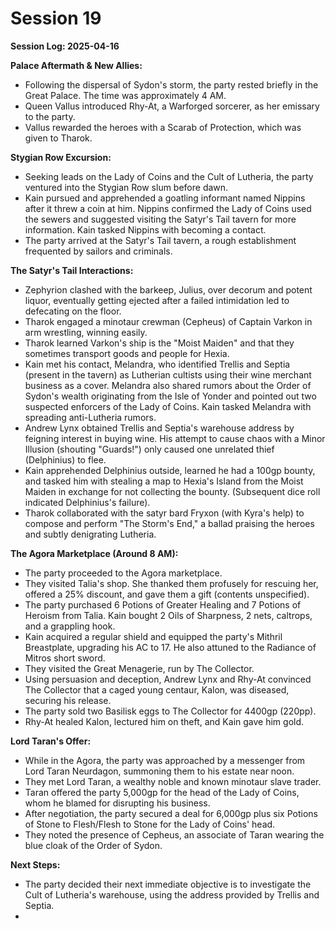 # Session 19

**Session Log: 2025-04-16**

**Palace Aftermath & New Allies:**

* Following the dispersal of Sydon's storm, the party rested briefly in the Great Palace. The time was approximately 4 AM.  
* Queen Vallus introduced Rhy-At, a Warforged sorcerer, as her emissary to the party.  
* Vallus rewarded the heroes with a Scarab of Protection, which was given to Tharok.

**Stygian Row Excursion:**

* Seeking leads on the Lady of Coins and the Cult of Lutheria, the party ventured into the Stygian Row slum before dawn.  
* Kain pursued and apprehended a goatling informant named Nippins after it threw a coin at him. Nippins confirmed the Lady of Coins used the sewers and suggested visiting the Satyr's Tail tavern for more information. Kain tasked Nippins with becoming a contact.  
* The party arrived at the Satyr's Tail tavern, a rough establishment frequented by sailors and criminals.

**The Satyr's Tail Interactions:**

* Zephyrion clashed with the barkeep, Julius, over decorum and potent liquor, eventually getting ejected after a failed intimidation led to defecating on the floor.  
* Tharok engaged a minotaur crewman (Cepheus) of Captain Varkon in arm wrestling, winning easily.  
* Tharok learned Varkon's ship is the "Moist Maiden" and that they sometimes transport goods and people for Hexia.  
* Kain met his contact, Melandra, who identified Trellis and Septia (present in the tavern) as Lutherian cultists using their wine merchant business as a cover. Melandra also shared rumors about the Order of Sydon's wealth originating from the Isle of Yonder and pointed out two suspected enforcers of the Lady of Coins. Kain tasked Melandra with spreading anti-Lutheria rumors.  
* Andrew Lynx obtained Trellis and Septia's warehouse address by feigning interest in buying wine. His attempt to cause chaos with a Minor Illusion (shouting "Guards\!") only caused one unrelated thief (Delphinius) to flee.  
* Kain apprehended Delphinius outside, learned he had a 100gp bounty, and tasked him with stealing a map to Hexia's Island from the Moist Maiden in exchange for not collecting the bounty. (Subsequent dice roll indicated Delphinius's failure).  
* Tharok collaborated with the satyr bard Fryxon (with Kyra's help) to compose and perform "The Storm's End," a ballad praising the heroes and subtly denigrating Lutheria.

**The Agora Marketplace (Around 8 AM):**

* The party proceeded to the Agora marketplace.  
* They visited Talia's shop. She thanked them profusely for rescuing her, offered a 25% discount, and gave them a gift (contents unspecified).  
* The party purchased 6 Potions of Greater Healing and 7 Potions of Heroism from Talia. Kain bought 2 Oils of Sharpness, 2 nets, caltrops, and a grappling hook.  
* Kain acquired a regular shield and equipped the party's Mithril Breastplate, upgrading his AC to 17\. He also attuned to the Radiance of Mitros short sword.  
* They visited the Great Menagerie, run by The Collector.  
* Using persuasion and deception, Andrew Lynx and Rhy-At convinced The Collector that a caged young centaur, Kalon, was diseased, securing his release.  
* The party sold two Basilisk eggs to The Collector for 4400gp (220pp).  
* Rhy-At healed Kalon, lectured him on theft, and Kain gave him gold.

**Lord Taran's Offer:**

* While in the Agora, the party was approached by a messenger from Lord Taran Neurdagon, summoning them to his estate near noon.  
* They met Lord Taran, a wealthy noble and known minotaur slave trader.  
* Taran offered the party 5,000gp for the head of the Lady of Coins, whom he blamed for disrupting his business.  
* After negotiation, the party secured a deal for 6,000gp plus six Potions of Stone to Flesh/Flesh to Stone for the Lady of Coins' head.  
* They noted the presence of Cepheus, an associate of Taran wearing the blue cloak of the Order of Sydon.

**Next Steps:**

* The party decided their next immediate objective is to investigate the Cult of Lutheria's warehouse, using the address provided by Trellis and Septia.  
*

